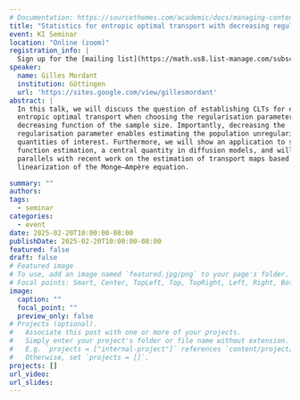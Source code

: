 ```yaml
---
# Documentation: https://sourcethemes.com/academic/docs/managing-content/
title: "Statistics for entropic optimal transport with decreasing regularisation"
event: KI Seminar
location: "Online (zoom)"
registration_info: |
  Sign up for the [mailing list](https://math.us8.list-manage.com/subscribe/post?u=c9cc3beec9fa57d7299ac161c&id=845fe9abdc) to receive the connection details
speaker:
  name: Gilles Mordant
  institution: Göttingen
  url: 'https://sites.google.com/view/gillesmordant'
abstract: |
  In this talk, we will discuss the question of establishing CLTs for empirical
  entropic optimal transport when choosing the regularisation parameter as a
  decreasing function of the sample size. Importantly, decreasing the
  regularisation parameter enables estimating the population unregularized
  quantities of interest. Furthermore, we will show an application to score
  function estimation, a central quantity in diffusion models, and will discuss
  parallels with recent work on the estimation of transport maps based on the
  linearization of the Monge—Ampère equation.

summary: ""
authors: 
tags:
  - seminar
categories:
  - event
date: 2025-02-20T10:00:00-08:00
publishDate: 2025-02-20T10:00:00-08:00
featured: false
draft: false
# Featured image
# To use, add an image named `featured.jpg/png` to your page's folder.
# Focal points: Smart, Center, TopLeft, Top, TopRight, Left, Right, BottomLeft, Bottom, BottomRight.
image:
  caption: ""
  focal_point: ""
  preview_only: false
# Projects (optional).
#   Associate this post with one or more of your projects.
#   Simply enter your project's folder or file name without extension.
#   E.g. `projects = ["internal-project"]` references `content/project/deep-learning/index.md`.
#   Otherwise, set `projects = []`.
projects: []
url_video:
url_slides:
---
```


